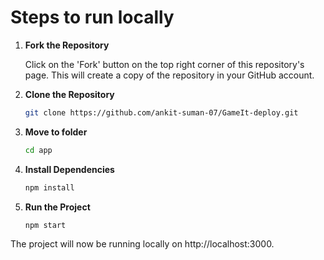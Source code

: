 # Steps to run locally

1. **Fork the Repository**

   Click on the 'Fork' button on the top right corner of this repository's page. This will create a copy of the repository in your GitHub account.

2. **Clone the Repository**

   ```bash
   git clone https://github.com/ankit-suman-07/GameIt-deploy.git

3. **Move to folder**

   ```bash
   cd app

4. **Install Dependencies**

   ```bash
   npm install

5. **Run the Project**

   ```bash
   npm start

The project will now be running locally on http://localhost:3000.
